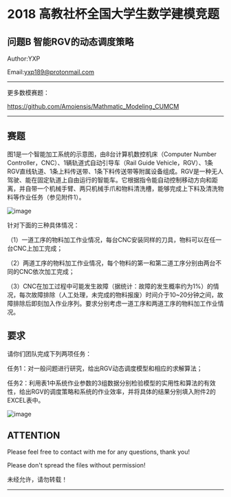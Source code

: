  2018 高教社杯全国大学生数学建模竞题
 ==============================================================
问题B    智能RGV的动态调度策略
---------------------------------------------------------------
Author:YXP

Email:yxp189@protonmail.com
***************************************************************
更多数模赛题：

https://github.com/Amoiensis/Mathmatic_Modeling_CUMCM
***************************************************************


赛题
---------------------------------------------------------------
图1是一个智能加工系统的示意图，由8台计算机数控机床（Computer Number Controller，CNC）、1辆轨道式自动引导车（Rail Guide Vehicle，RGV）、1条RGV直线轨道、1条上料传送带、1条下料传送带等附属设备组成。RGV是一种无人驾驶、能在固定轨道上自由运行的智能车。它根据指令能自动控制移动方向和距离，并自带一个机械手臂、两只机械手爪和物料清洗槽，能够完成上下料及清洗物料等作业任务（参见附件1）。

 ![image](https://github.com/Amoiensis/Mathmatic_Modeling_CUMCM/blob/master/Problems/CUMCM2018/image/%E7%A4%BA%E6%84%8F%E5%9B%BE.png)

针对下面的三种具体情况：

（1）一道工序的物料加工作业情况，每台CNC安装同样的刀具，物料可以在任一台CNC上加工完成；

（2）两道工序的物料加工作业情况，每个物料的第一和第二道工序分别由两台不同的CNC依次加工完成；

（3）CNC在加工过程中可能发生故障（据统计：故障的发生概率约为1%）的情况，每次故障排除（人工处理，未完成的物料报废）时间介于10~20分钟之间，故障排除后即刻加入作业序列。要求分别考虑一道工序和两道工序的物料加工作业情况。

要求
---------------------------------------------------------------
请你们团队完成下列两项任务：

任务1：对一般问题进行研究，给出RGV动态调度模型和相应的求解算法；

任务2：利用表1中系统作业参数的3组数据分别检验模型的实用性和算法的有效性，给出RGV的调度策略和系统的作业效率，并将具体的结果分别填入附件2的EXCEL表中。
 
 ![image](https://github.com/Amoiensis/Mathmatic_Modeling_CUMCM/blob/master/Problems/CUMCM2018/image/%E4%BD%9C%E4%B8%9A%E5%8F%82%E6%95%B0.png)

ATTENTION
---------------------------------------
Please feel free to contact with me for any questions, thank you!

Please don't spread the files without permission!

未经允许，请勿转载！
************************************************************************
